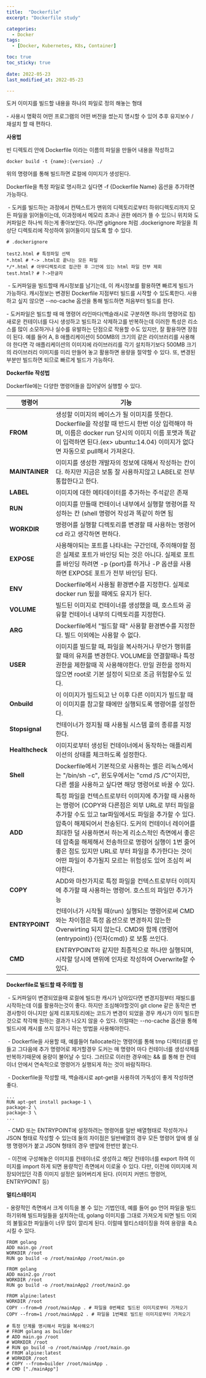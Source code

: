 ```yaml
---
title:  "Dockerfile"
excerpt: "Dockerfile study"

categories:
  - Docker
tags:
  - [Docker, Kubernetes, K8s, Container]

toc: true
toc_sticky: true
 
date: 2022-05-23
last_modified_at: 2022-05-23

---
```


도커 이미지를 빌드할 내용을 하나의 파일로 정의 해놓는 형태

\- 사용시 명확히 어떤 프로그램의 어떤 버전을 썼는지 명시할 수 있어 추후 유지보수 / 재설치 할 때 편하다.

**사용법**

빈 디렉토리 안에 Dockerfile 이라는 이름의 파일을 만들어 내용을 작성하고

```
docker build -t {name}:{version} ./
```

위의 명령어를 통해 빌드하면 로컬에 이미지가 생성된다.

Dockerfile을 특정 파일로 명시하고 싶다면 -f {Dockerfile Name} 옵션을 추가하면 가능하다.

 - 도커를 빌드하는 과정에서 컨텍스트가 맨위의 디렉토리로부터 하위디렉토리까지 모든 파일을 읽어들이는데, 이과정에서 메모리 초과나 권한 에러가 뜰 수 있으니 위치와 도커파일은 하나씩 하는게 좋아보인다. 아니면 gitignore 처럼 .dockerignore 파일을 최상단 디렉토리에 작성하여 읽어들이지 않도록 할 수 있다.

```
# .dockerignore

test2.html # 특정파일 선택
*.html # *-> .html로 끝나는 모든 파일
*/*.html # 아무디렉토리로 접근한 후 그안에 있는 html 파일 전부 제회
test.html? # ?->한글자
```

 - 도커파일을 빌드할때 캐시정보를 남기는데, 이 캐시정보를 활용하면 빠르게 빌드가 가능하다. 캐시정보는 변경된 Dockerfile 지점부터 빌드를 시작할 수 있도록한다. 사용하고 싶지 않으면 --no-cache 옵션을 통해 빌드하면 처음부터 빌드를 한다.

\- 도커파일은 빌드할 때 매 명령어 라인마다(백슬래시로 구분하면 하나의 명령어로 침) 새로운 컨테이너를 다시 생성하고 빌드하고 삭제하고를 반복하는데 이러한 특성은 리소스를 많이 소모하거나 실수를 유발하는 단점으로 작용할 수도 있지만, 잘 활용하면 장점이 된다. 예를 들어 A, B 애플리케이션이 500MB의 크기의 같은 라이브러리를 사용해야 한다면 각 애플리케이션의 이미지에 라이브러리를 각기 설치하기보다 500MB 크기의 라이브러리 이미지를 미리 만들어 놓고 활용하면 용량을 절약할 수 있다. 또, 변경된 부분만 빌드하면 되므로 빠르게 빌드가 가능하다.

**Dockerfile 작성법**

Dockerfile에는 다양한 명령어들을 집어넣어 실행할 수 있다.

| **명령어** | **기능** |
| --- | --- |
| **FROM** | 생성할 이미지의 베이스가 될 이미지를 뜻한다. Dockerfile을 작성할 때 반드시 한번 이상 입력해야 하며, 이름은 docker run 당시의 이미지 이름 포맷과 똑같이 입력하면 된다.(ex> ubuntu:14.04) 이미지가 없다면 자동으로 pull해서 가져온다. |
| **MAINTAINER** | 이미지를 생성한 개발자의 정보에 대해서 작성하는 칸이다. 하지만 지금은 보통 잘 사용하지않고 LABEL로 전부 통합한다고 한다. |
| **LABEL** | 이미지에 대한 메타데이터를 추가하는 주석같은 존재 |
| **RUN** | 이미지를 만들때 컨테이너 내부에서 실행할 명령어를 작성하는 칸 (shell 명령어 작성과 똑같이 하면 됨 |
| **WORKDIR** | 명령어를 실행할 디렉토리를 변경할 때 사용하는 명령어 cd 라고 생각하면 편하다. |
| **EXPOSE** | 사용해야되는 포트를 나타내는 구간인데, 주의해야할 점은 실제로 포트가 바인딩 되는 것은 아니다. 실제로 포트를 바인딩 하려면 -p {port}를 하거나 -P 옵션을 사용하면 EXPOSE 포트가 전부 바인딩 된다. |
| **ENV** | Dockerfile에서 사용될 환경변수를 지정한다. 실제로 docker run 됬을 때에도 유지가 된다. |
| **VOLUME** | 빌드된 이미지로 컨테이너를 생성했을 때, 호스트와 공유할 컨테이너 내부의 디렉토리를 지정한다. |
| **ARG** | Dockerfile에서 "빌드할 때" 사용할 환경변수를 지정한다. 빌드 이외에는 사용할 수 없다. |
| **USER** | 이미지를 빌드할 때, 파일을 복사하거나 무언가 행위를 할 때의 유저를 변경한다. VOLUME을 연결할때나 특정 권한을 제한할때 꼭 사용해야한다. 만일 권한을 정하지 않으면 root로 기본 설정이 되므로 조금 위험할수도 있다. |
| **Onbuild** | 이 이미지가 빌드되고 난 이후 다른 이미지가 빌드할 때 이 이미지를 참고할 때에만 실행되도록 명령어를 설정한다. |
| **Stopsignal** | 컨테이너가 정지될 때 사용될 시스템 콜의 종류를 지정한다. |
| **Healthcheck** | 이미지로부터 생성된 컨테이너에서 동작하는 애플리케이션의 상태를 체크하도록 설정한다. |
| **Shell** | Dockerfile에서 기본적으로 사용하는 셸은 리눅스에서는 "/bin/sh -c", 윈도우에서는 "cmd /S /C"이지만, 다른 셸을 사용하고 싶다면 해당 명령어로 바꿀 수 있다. |
| **ADD** | 특정 파일을 컨텍스트로부터 이미지에 추가할 때 사용하는 명령어 (COPY와 다른점은 외부 URL로 부터 파일을 추가할 수도 있고 tar파일에서도 파일을 추가할 수 있다. 압축이 해제되어서 전송된다. 도커의 컨테이너 레이어를 최대한 덜 사용하면서 하는게 리소스적인 측면에서 좋은데 압축을 해제해서 전송하므로 명령어 실행이 1번 줄어 좋은 점도 있지만 URL로 부터 파일을 추가한다는 것이 어떤 파일이 추가될지 모르는 위험성도 있어 조심히 써야한다. |
| **COPY** | ADD와 마찬가지로 특정 파일을 컨텍스트로부터 이미지에 추가할 때 사용하는 명령어. 호스트의 파일만 추가가능 |
| **ENTRYPOINT** | 컨테이너가 시작될 때(run) 실행되는 명령어로써 CMD와는 차이점은 특정 옵션으로 변경하지 않는한 Overwirting 되지 않는다. CMD와 함께 {명령어(entrypoint)} {인자(cmd)} 로 보통 쓰인다. |
| **CMD** | ENTRYPOINT와 같지만 최종적으로 하나만 실행되며, 시작할 당시에 맨위에 인자로 작성하여 Overwrite할 수 있다. |

**Dockerfile로 빌드할 때 주의할 점**

 - 도커파일이 변경되었을때 로컬에 빌드한 캐시가 남아있다면 변경지점부터 재빌드를 시작하는데 이를 활용하는것이 좋다. 하지만 조심해야할것이 git clone 같은 동작은 변경사항이 아니지만 실제 리포지토리에는 코드가 변경이 되었을 경우 캐시가 이미 빌드한것으로 착각해 원하는 결과가 나오지 않을 수 있다. 이럴때는 --no-cache 옵션을 통해 빌드시에 캐시를 쓰지 않거나 하는 방법을 사용해야한다.

 - Dockerfile을 사용할 때, 예를들어 fallocate라는 명령어를 통해 tmp 디렉터리를 만들고 그다음에 추가 명령어로 제거할경우 도커는 매 명령어 마다 컨테이너를 생성삭제를 반복하기때문에 용량이 불어날 수 있다. 그러므로 이러한 경우에는 && 를 통해 한 컨테이너 안에서 연속적으로 명령어가 실행되게 하는 것이 바람직하다.

 - Dockerfile을 작성할 때, 백슬래시로 apt-get을 사용하여 가독성이 좋게 작성하면 좋다.

```
...
RUN apt-get install package-1 \
package-2 \
package-3 \
...
```

 - CMD 또는 ENTRYPOINT에 설정하려는 명령어를 일반 배열형태로 작성하거나 JSON 형태로 작성할 수 있는데 둘의 차이점은 일반배열의 경우 모든 명령어 앞에 셸 실행 명령어가 붙고 JSON 형태의 경우 맨앞에 한번만 붙는다.

 - 이전에 구성해놓은 이미지를 컨테이너로 생성하고 해당 컨테이너를 export 하여 이미지를 import 하게 되면 용량적인 측면에서 이로울 수 있다. 다만, 이전에 이미지에 저장되어있던 각종 이미지 설정은 잃어버리게 된다. (이미지 커맨드 명령어, ENTRYPOINT 등)

**멀티스테이지**

\- 용량적인 측면에서 크게 이득을 볼 수 있는 기법인데, 예를 들어 go 언어 파일을 빌드하기위해 빌드파일들을 설치하는데, golang 이미지를 그대로 가져오게 되면 빌드 이외의 불필요한 파일들이 너무 많이 깔리게 된다. 이럴때 멀티스테이징을 하여 용량을 축소시킬 수 있다.

```
FROM golang
ADD main.go /root
WORKDIR /root
RUN go build -o /root/mainApp /root/main.go

FROM golang
ADD main2.go /root
WORKDIR /root
RUN go build -o /root/mainApp2 /root/main2.go

FROM alpine:latest
WORKDIR /root
COPY --from=0 /root/mainApp . # 파일을 0번째로 빌드된 이미지로부터 가져오기
COPY --from=1 /root/mainApp2 . # 파일을 1번째로 빌드된 이미지로부터 가져오기

# 특정 단계를 명시해서 파일을 복사해오기
# FROM golang as builder
# ADD main.go /root
# WORKDIR /root
# RUN go build -o /root/mainApp /root/main.go
# FROM alpine:latest
# WORKDIR /root
# COPY --from=builder /root/mainApp .
# CMD ["./mainApp"]
```
